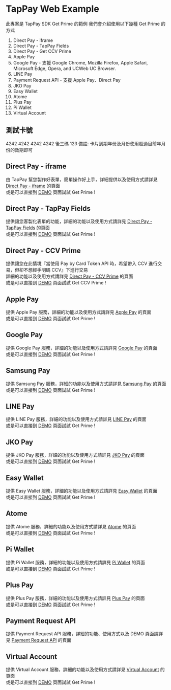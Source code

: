 # TapPay Web Example

此專案是 TapPay SDK Get Prime 的範例
我們會介紹使用以下幾種 Get Prime 的方式

1. Direct Pay - iframe
2. Direct Pay - TapPay Fields
3. Direct Pay - Get CCV Prime
4. Apple Pay
5. Google Pay - 支援 Google Chrome, Mozilla Firefox, Apple Safari, Microsoft Edge, Opera, and UCWeb UC Browser.
6. LINE Pay
7. Payment Request API - 支援 Apple Pay、Direct Pay  
8. JKO Pay
9. Easy Wallet
10. Atome
11. Plus Pay
12. Pi Wallet
13. Virtual Account


## 測試卡號
4242 4242 4242 4242
後三碼 123
備註: 卡片到期年份及月份使用超過目前年月份的效期即可

## Direct Pay - iframe

由 TapPay 幫您製作好表單，簡單操作好上手，詳細提供以及使用方式請詳見 [Direct Pay - iframe](./Direct_Pay_iframe) 的頁面  
或是可以直接到 [DEMO](https://tappay.github.io/tappay-web-example/Direct_Pay_iframe/example/index.html) 頁面試試 Get Prime !

## Direct Pay - TapPay Fields

提供讓您客製化表單的功能，詳細的功能以及使用方式請詳見 [Direct Pay - TapPay Fields](./TapPay_Fields) 的頁面  
或是可以直接到 [DEMO](https://tappay.github.io/tappay-web-example/TapPay_Fields/example/index.html) 頁面試試 Get Prime !

## Direct Pay - CCV Prime

提供讓您在此情境『當使用 Pay by Card Token API 時，希望帶入 CCV 進行交易，但卻不想經手明碼 CCV』下進行交易  
詳細的功能以及使用方式請詳見 [Direct Pay - CCV Prime](./CCV_Prime) 的頁面  
或是可以直接到 [DEMO](https://tappay.github.io/tappay-web-example/CCV_Prime/example/index.html) 頁面試試 Get CCV Prime !
## Apple Pay

提供 Apple Pay 服務，詳細的功能以及使用方式請詳見 [Apple Pay](./Apple_Pay) 的頁面  
或是可以直接到 [DEMO](https://tappay.github.io/tappay-web-example/Apple_Pay/example/index.html) 頁面試試 Get Prime !

## Google Pay

提供 Google Pay 服務，詳細的功能以及使用方式請詳見 [Google Pay](./Google_Pay) 的頁面  
或是可以直接到 [DEMO](https://tappay.github.io/tappay-web-example/Google_Pay/example/index.html) 頁面試試 Get Prime !

## Samsung Pay

提供 Samsung Pay 服務，詳細的功能以及使用方式請詳見 [Samsung Pay](./Samsung_Pay) 的頁面  
或是可以直接到 [DEMO](https://tappay.github.io/tappay-web-example/Samsung_Pay/example/index.html) 頁面試試 Get Prime !

## LINE Pay

提供 LINE Pay 服務，詳細的功能以及使用方式請詳見 [LINE Pay](./Line_Pay) 的頁面  
或是可以直接到 [DEMO](https://tappay.github.io/tappay-web-example/Line_Pay/example/index.html) 頁面試試 Get Prime !

## JKO Pay

提供 JKO Pay 服務，詳細的功能以及使用方式請詳見 [JKO Pay](./JKO_Pay) 的頁面  
或是可以直接到 [DEMO](https://tappay.github.io/tappay-web-example/JKO_Pay/example/index.html) 頁面試試 Get Prime !

## Easy Wallet

提供 Easy Wallet 服務，詳細的功能以及使用方式請詳見 [Easy Wallet](./Easy_Wallet) 的頁面  
或是可以直接到 [DEMO](https://tappay.github.io/tappay-web-example/Easy_Wallet/example/index.html) 頁面試試 Get Prime !

## Atome

提供 Atome 服務，詳細的功能以及使用方式請詳見 [Atome](./Atome) 的頁面  
或是可以直接到 [DEMO](https://tappay.github.io/tappay-web-example/Atome/example/index.html) 頁面試試 Get Prime !

## Pi Wallet

提供 Pi Wallet 服務，詳細的功能以及使用方式請詳見 [Pi Wallet](./Pi_Wallet) 的頁面  
或是可以直接到 [DEMO](https://tappay.github.io/tappay-web-example/Pi_Wallet/example/index.html) 頁面試試 Get Prime !

## Plus Pay

提供 Plus Pay 服務，詳細的功能以及使用方式請詳見 [Plus Pay](./Plus_Pay) 的頁面  
或是可以直接到 [DEMO](https://tappay.github.io/tappay-web-example/Plus_Pay/example/index.html) 頁面試試 Get Prime !

## Payment Request API

提供 Payment Request API 服務，詳細的功能、使用方式以及 DEMO 頁面請詳見 [Payment Request API](./Payment_Request) 的頁面

## Virtual Account

提供 Virtual Account 服務，詳細的功能以及使用方式請詳見 [Virtual Account](./Virtual_Account) 的頁面  
或是可以直接到 [DEMO](https://tappay.github.io/tappay-web-example/Virtual_Account/example/index.html) 頁面試試 Get Prime !